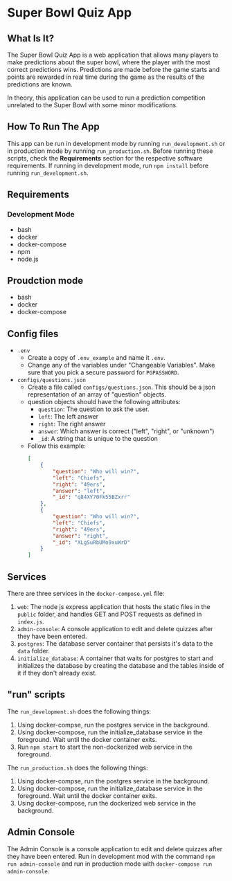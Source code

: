 # Super Bowl Quiz App

## What Is It?

The Super Bowl Quiz App is a web application that allows many players to make predictions about the super bowl, where the player with the most correct predictions wins. Predictions are made before the game starts and points are rewarded in real time during the game as the results of the predictions are known.

In theory, this application can be used to run a prediction competition unrelated to the Super Bowl with some minor modifications.

## How To Run The App

This app can be run in development mode by running `run_development.sh` or in production mode by running `run_production.sh`. Before running these scripts, check the **Requirements** section for the respective software requirements. If running in development mode, run `npm install` before running `run_development.sh`.

## Requirements

### Development Mode

* bash
* docker
* docker-compose
* npm
* node.js

## Proudction mode

* bash
* docker
* docker-compose

## Config files
* `.env`
    * Create a copy of `.env_example` and name it `.env`.
    * Change any of the variables under "Changeable Variables". Make sure that you pick a secure password for `PGPASSWORD`.
* `configs/questions.json`
    * Create a file called `configs/questions.json`. This should be a json representation of an array of "question" objects.
    * question objects should have the following attributes:
        * `question`: The question to ask the user.
        * `left`: The left answer
        * `right`: The right answer
        * `answer`: Which answer is correct ("left", "right", or "unknown")
        * `_id`: A string that is unique to the question
    * Follow this example:
        ```json
        [
            {
                "question": "Who will win?",
                "left": "Chiefs",
                "right": "49ers",
                "answer": "left",
                "_id": "q84XY70Fk55BZxrr"
            },
            {
                "question": "Who will win?",
                "left": "Chiefs",
                "right": "49ers",
                "answer": "right",
                "_id": "XLgSuRbUMo9xuWrD"
            }
        ]
        ```

## Services

There are three services in the `docker-compose.yml` file:
1. `web`: The node js express application that hosts the static files in the `public` folder, and handles GET and POST requests as defined in `index.js`.
1. `admin-console`: A console application to edit and delete quizzes after they have been entered.
1. `postgres`: The database server container that persists it's data to the `data` folder.
1. `initialize_database`: A container that waits for postgres to start and initializes the database by creating the database and the tables inside of it if they don't already exist.

## "run" scripts

The `run_development.sh` does the following things:
1. Using docker-compse, run the postgres service in the background.
1. Using docker-compose, run the initialize_database service in the foreground. Wait until the docker container exits.
1. Run `npm start` to start the non-dockerized web service in the foreground.

The `run_production.sh` does the following things:
1. Using docker-compse, run the postgres service in the background.
1. Using docker-compose, run the initialize_database service in the foreground. Wait until the docker container exits.
1. Using docker-compose, run the dockerized web service in the background.

## Admin Console

The Admin Console is a console application to edit and delete quizzes after they have been entered. Run in development mod with the command `npm run admin-console` and run in production mode with `docker-compose run admin-console`.
